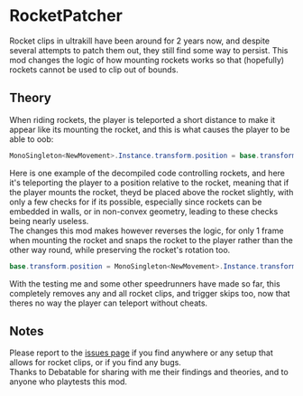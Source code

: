 # RocketPatcher
Rocket clips in ultrakill have been around for 2 years now, and despite several attempts to patch them out, they still find some way to persist.
This mod changes the logic of how mounting rockets works so that (hopefully) rockets cannot be used to clip out of bounds.

## Theory
When riding rockets, the player is teleported a short distance to make it appear like its mounting the rocket, and this is what causes the player to be able to oob:
```cs
MonoSingleton<NewMovement>.Instance.transform.position = base.transform.position + base.transform.up * 2f + base.transform.forward;
```
Here is one example of the decompiled code controlling rockets, and here it's teleporting the player to a position relative to the rocket, meaning that if the player mounts the rocket, theyd be placed above the rocket slightly, with only a few checks for if its possible, especially since rockets can be embedded in walls, or in non-convex geometry, leading to these checks being nearly useless. <br>
The changes this mod makes however reverses the logic, for only 1 frame when mounting the rocket and snaps the rocket to the player rather than the other way round, while preserving the rocket's rotation too.
```cs
base.transform.position = MonoSingleton<NewMovement>.Instance.transform.position - base.transform.forward - base.transform.up * 2f;
```
With the testing me and some other speedrunners have made so far, this completely removes any and all rocket clips, and trigger skips too, now that theres no way the player can teleport without cheats.

## Notes
Please report to the [issues page](https://github.com/10-days-till-xmas/RocketPatcher/issues) if you find anywhere or any setup that allows for rocket clips, or if you find any bugs.<br>
Thanks to Debatable for sharing with me their findings and theories, and to anyone who playtests this mod.
